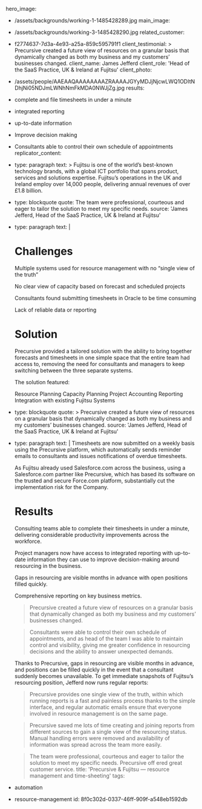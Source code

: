 hero_image:
  - /assets/backgrounds/working-1-1485428289.jpg
main_image:
  - /assets/backgrounds/working-3-1485428290.jpg
related_customer:
  - f2774637-7d3a-4e93-a25a-859c595791f1
client_testimonial: >
  Precursive created a future view of resources on a granular basis that dynamically changed as both
  my business and my customers’ businesses changed.
client_name: James Jefferd
client_role: 'Head of the SaaS Practice, UK & Ireland at Fujitsu'
client_photo:
  - /assets/people/AAEAAQAAAAAAAAZRAAAAJGYyMDJjNjcwLWQ1ODItNDhjNi05NDJmLWNhNmFkMDA0NWJjZg.jpg
results:
  - complete and file timesheets in under a minute
  - integrated reporting
  - up-to-date information
  - Improve decision making
  - Consultants able to control their own schedule of appointments
replicator_content:
  - 
    type: paragraph
    text: >
      Fujitsu is one of the world’s best-known technology brands, with a global ICT portfolio that spans
      product, services and solutions expertise. Fujitsu’s operations in the UK and Ireland employ over
      14,000 people, delivering annual revenues of over £1.8 billion.
  - 
    type: blockquote
    quote: The team were professional, courteous and eager to tailor the solution to meet my specific needs.
    source: 'James Jefferd, Head of the SaaS Practice, UK & Ireland at Fujitsu'
  - 
    type: paragraph
    text: |
      # Challenges
      
      Multiple systems used for resource management with no “single view of the truth”
      
      No clear view of capacity based on forecast and scheduled projects
      
      Consultants found submitting timesheets in Oracle to be time consuming
      
      Lack of reliable data or reporting
      
      
      # Solution
      
      Precursive provided a tailored solution with the ability to bring together forecasts and timesheets in one simple space that the entire team had access to, removing the need for consultants and managers to keep switching between the three separate systems.
      
      The solution featured:
      
      Resource Planning
      Capacity Planning
      Project Accounting
      Reporting
      Integration with existing Fujitsu Systems
  - 
    type: blockquote
    quote: >
      Precursive created a future view of resources on a granular basis that dynamically changed as both
      my business and my customers’ businesses changed.
    source: 'James Jefferd, Head of the SaaS Practice, UK & Ireland at Fujitsu'
  - 
    type: paragraph
    text: |
      Timesheets are now submitted on a weekly basis using the Precursive platform, which automatically sends reminder emails to consultants and issues notifications of overdue timesheets.
      
      As Fujitsu already used Salesforce.com across the business, using a Salesforce.com partner like Precursive, which has based its software on the trusted and secure Force.com platform, substantially cut the implementation risk for the Company.
      
      # Results
      
      Consulting teams able to complete their timesheets in under a minute, delivering considerable productivity improvements across the workforce.
      
      Project managers now have access to integrated reporting with up-to-date information they can use to improve decision-making around resourcing in the business.
      
      Gaps in resourcing are visible months in advance with open positions filled quickly.
      
      Comprehensive reporting on key business metrics.
      
      > Precursive created a future view of resources on a granular basis that dynamically changed as both my business and my customers’ businesses changed.
      
      > Consultants were able to control their own schedule of appointments, and as head of the team I was able to maintain control and visibility, giving me greater confidence in resourcing decisions and the ability to answer unexpected demands.
      
      Thanks to Precursive, gaps in resourcing are visible months in advance, and positions can be filled quickly in the event that a consultant suddenly becomes unavailable. To get immediate snapshots of Fujitsu’s resourcing position, Jefferd now runs regular reports:
      
      > Precursive provides one single view of the truth, within which running reports is a fast and painless process thanks to the simple interface, and regular automatic emails ensure that everyone involved in resource management is on the same page.
      
      > Precursive saved me lots of time creating and joining reports from different sources to gain a single view of the resourcing status. Manual handling errors were removed and availability of information was spread across the team more easily.
      
      > The team were professional, courteous and eager to tailor the solution to meet my specific needs. Precursive off ered great customer service.
title: 'Precursive & Fujitsu — resource management and time-sheeting'
tags:
  - automation
  - resource-management
id: 8f0c302d-0337-46ff-909f-a548eb1592db
